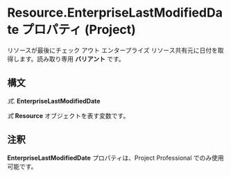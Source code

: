 
# Resource.EnterpriseLastModifiedDate プロパティ (Project)

リソースが最後にチェック アウト エンタープライズ リソース共有元に日付を取得します。読み取り専用 **バリアント** です。


## 構文

 _式_. **EnterpriseLastModifiedDate**

 _式_ **Resource** オブジェクトを表す変数です。


## 注釈

 **EnterpriseLastModifiedDate** プロパティは、Project Professional でのみ使用可能です。

